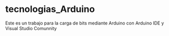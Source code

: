 # tecnologias_Arduino
Este es un trabajo para la carga de bits mediante Arduino con Arduino IDE y Visual Studio Comunnity

